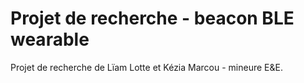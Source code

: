 # Projet de recherche - beacon BLE wearable

Projet de recherche de Lïam Lotte et Kézia Marcou - mineure E&E. 


